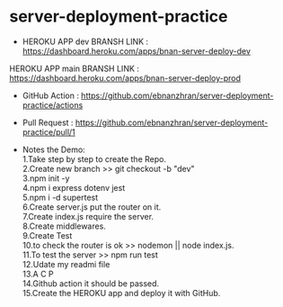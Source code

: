 # server-deployment-practice 

*  HEROKU APP dev BRANSH LINK :
https://dashboard.heroku.com/apps/bnan-server-deploy-dev

 HEROKU APP main BRANSH LINK :
https://dashboard.heroku.com/apps/bnan-server-deploy-prod

*  GitHub Action :
https://github.com/ebnanzhran/server-deployment-practice/actions

* Pull Request :
https://github.com/ebnanzhran/server-deployment-practice/pull/1


* Notes the Demo: <br>
1.Take step by step to create the Repo.<br>
2.Create new branch >> git checkout -b "dev"<br>
3.npm init -y<br>
4.npm i express dotenv jest<br>
5.npm i -d supertest<br>
6.Create server.js put the router on it.<br>
7.Create index.js require the server.<br>
8.Create middlewares.<br>
9.Create Test<br>
10.to check the router is ok >> nodemon || node index.js.<br>
11.To test the server >> npm run test<br>
12.Udate my readmi file<br>
13.A C P <br>
14.Github action it should be passed.<br>
15.Create the HEROKU app and deploy it with GitHub.<br>
